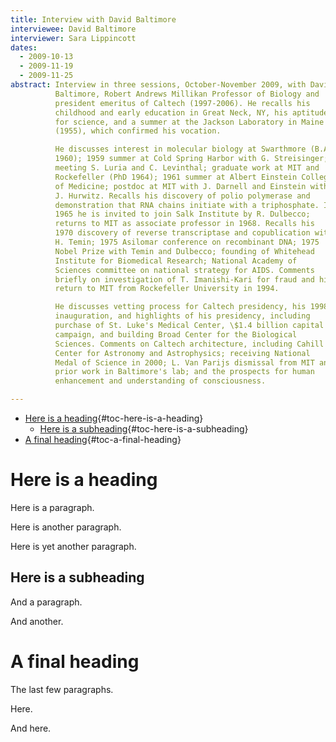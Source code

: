 ```yaml
---
title: Interview with David Baltimore
interviewee: David Baltimore
interviewer: Sara Lippincott
dates:
  - 2009-10-13
  - 2009-11-19
  - 2009-11-25
abstract: Interview in three sessions, October-November 2009, with David
          Baltimore, Robert Andrews Millikan Professor of Biology and
          president emeritus of Caltech (1997-2006). He recalls his
          childhood and early education in Great Neck, NY, his aptitude
          for science, and a summer at the Jackson Laboratory in Maine
          (1955), which confirmed his vocation.

          He discusses interest in molecular biology at Swarthmore (B.A.
          1960); 1959 summer at Cold Spring Harbor with G. Streisinger;
          meeting S. Luria and C. Levinthal; graduate work at MIT and
          Rockefeller (PhD 1964); 1961 summer at Albert Einstein College
          of Medicine; postdoc at MIT with J. Darnell and Einstein with
          J. Hurwitz. Recalls his discovery of polio polymerase and
          demonstration that RNA chains initiate with a triphosphate. In
          1965 he is invited to join Salk Institute by R. Dulbecco;
          returns to MIT as associate professor in 1968. Recalls his
          1970 discovery of reverse transcriptase and copublication with
          H. Temin; 1975 Asilomar conference on recombinant DNA; 1975
          Nobel Prize with Temin and Dulbecco; founding of Whitehead
          Institute for Biomedical Research; National Academy of
          Sciences committee on national strategy for AIDS. Comments
          briefly on investigation of T. Imanishi-Kari for fraud and his
          return to MIT from Rockefeller University in 1994.

          He discusses vetting process for Caltech presidency, his 1998
          inauguration, and highlights of his presidency, including
          purchase of St. Luke's Medical Center, \$1.4 billion capital
          campaign, and building Broad Center for the Biological
          Sciences. Comments on Caltech architecture, including Cahill
          Center for Astronomy and Astrophysics; receiving National
          Medal of Science in 2000; L. Van Parijs dismissal from MIT and
          prior work in Baltimore's lab; and the prospects for human
          enhancement and understanding of consciousness.

---
```


-   [Here is a heading](#here-is-a-heading){#toc-here-is-a-heading}
    -   [Here is a
        subheading](#here-is-a-subheading){#toc-here-is-a-subheading}
-   [A final heading](#a-final-heading){#toc-a-final-heading}

# Here is a heading

Here is a paragraph.

Here is another paragraph.

Here is yet another paragraph.

## Here is a subheading

And a paragraph.

And another.

# A final heading

The last few paragraphs.

Here.

And here.
